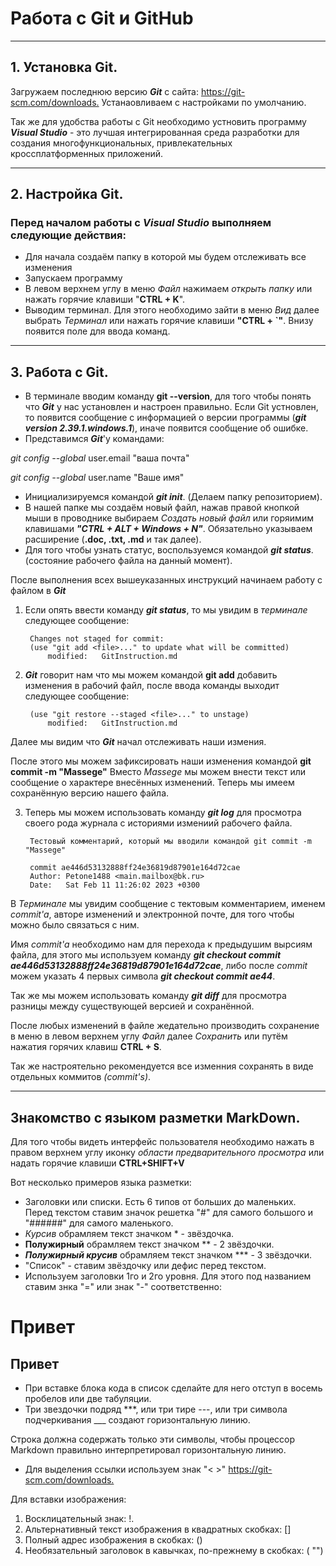 # Работа с Git и GitHub
***
## 1. Установка Git. 
Загружаем последнюю версию ***Git*** с сайта: <https://git-scm.com/downloads.>
Устанаовливаем с настройками по умолчанию.

Так же для удобства работы с Git необходимо устновить программу ***Visual Studio*** - это лучшая интегрированная среда разработки для создания многофункциональных, привлекательных кроссплатформенных приложений.
***
## 2. Настройка Git.

### Перед началом работы с ***Visual Studio*** выполняем следующие действия:
- Для начала создаём папку в которой мы будем отслеживать все изменения
- Запускаем программу
- В левом верхнем углу в меню *Файл* нажимаем *открыть папку* или нажать горячие клавиши "**CTRL + K**".
- Выводим терминал. Для этого необходимо зайти в меню *Вид* далее выбрать *Терминал* или нажать горячие клавиши **"CTRL + `"**. Внизу появится поле для ввода команд.
***
## 3. Работа с Git.

- В терминале вводим команду **git --version**, для того чтобы понять что ***Git*** у нас установлен и настроен правильно. Если Git устновлен, то появится сообщение с информацией о версии программы (***git version 2.39.1.windows.1***), иначе появится сообщение об ошибке.
- Представимся ***Git***'у командами:

*git config --global* user.email "ваша почта"

*git config --global* user.name "Ваше имя"
- Инициализируемся командой ***git init***. (Делаем папку репозиторием).
- В нашей папке мы создаём новый файл, нажав правой кнопкой мыши в проводнике выбираем *Создать новый файл* или горяимим клавишами ***"CTRL + ALT + Windows + N"***. Обязательно указываем расширение (**.doc, .txt, .md** и так далее).
- Для того чтобы узнать статус, воспользуемся командой ***git status***. (состояние рабочего файла на данный момент).

После выполнения всех вышеуказанных инструкций начинаем работу с файлом в ***Git***

1. Если опять ввести команду ***git status***, то мы увидим в *терминале* следующее сообщение: 


        Changes not staged for commit:
        (use "git add <file>..." to update what will be committed)
            modified:   GitInstruction.md

2. ***Git*** говорит нам что мы можем командой **git add** добавить изменения в рабочий файл, после ввода команды выходит следующее сообщение:

        (use "git restore --staged <file>..." to unstage)
            modified:   GitInstruction.md

Далее мы видим что ***Git*** начал отслеживать наши измения.

После этого мы можем зафиксировать наши изменения командой **git commit -m "Massege"**
Вместо *Massege* мы можем внести текст или сообщение о характере внесённых изменений.
Теперь мы имеем сохранённую версию нашего файла.

3. Теперь мы можем использовать команду ***git log*** для просмотра своего рода журнала с историями измениий рабочего файла.

        Тестовый комментарий, который мы вводили командой git commit -m "Massege"

        commit ae446d53132888ff24e36819d87901e164d72cae
        Author: Petone1488 <main.mailbox@bk.ru>
        Date:   Sat Feb 11 11:26:02 2023 +0300

В *Терминале* мы увидим сообщение с тектовым комментарием, именем *commit'a*, авторе изменений и электронной почте, для того чтобы можно было связаться с ним. 

Имя *commit'a* необходимо нам для перехода к предыдушим вырсиям файла, для этого мы используем команду ***git checkout commit ae446d53132888ff24e36819d87901e164d72cae***, либо после *commit* можем указать 4 первых символа  ***git checkout commit ae44***.

Так же мы можем использовать команду ***git diff*** для просмотра разницы между существующей версией и сохранённой.

После любых изменений в файле жедательно производить сохранение в меню в левом верхнем углу *Файл* далее *Сохранить* или путём нажатия горячих клавиш **CTRL + S**.

Так же настроятельно рекомендуется все изменния сохранять в виде отдельных коммитов *(commit's)*.
***
## Знакомство с языком разметки MarkDown.

Для того чтобы видеть интерфейс пользователя необходимо нажать в правом верхнем углу иконку *области предварительного просмотра* или надать горячие клавиши **CTRL+SHIFT+V**

Вот несколько примеров языка разметки:

- Заголовки или списки. Есть 6 типов от больших до маленьких. Перед текстом ставим значок решетка "#" для самого большого и "######" для самого маленького.
- *Курсив* обрамляем текст значком * - звёздочка.
- **Полужирный** обрамляем текст значком ** - 2 звёздочки.
- ***Полужирный крусив*** обрамляем текст значком *** - 3 звёздочки.
- "Список" - ставим звёздочку или дефис перед текстом.
- Используем заголовки 1го и 2го уровня. Для этого под названием ставим знка "=" или знак "-" соответственно:

Привет
=
Привет
-
- При вставке блока кода в список сделайте для него отступ в восемь пробелов или две табуляции.
- Три звездочки подряд ***, или три тире ---, или три символа подчеркивания ___ создают горизонтальную линию.

Строка должна содержать только эти символы, чтобы процессор Markdown правильно интерпретировал горизонтальную линию.
- Для выделения ссылки используем знак "< >" <https://git-scm.com/downloads.>

Для вставки изображения:
1. Восклицательный знак: !.
2. Альтернативный текст изображения в квадратных скобках: []
3. Полный адрес изображения в скобках: ()
4. Необязательный заголовок в кавычках, по-прежнему в скобках: ( "")








